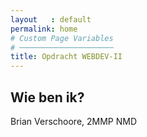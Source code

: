 ```yaml
---
layout   : default
permalink: home
# Custom Page Variables
# ─────────────────────
title: Opdracht WEBDEV-II
---
```


Wie ben ik?
-----------

Brian Verschoore, 2MMP NMD
